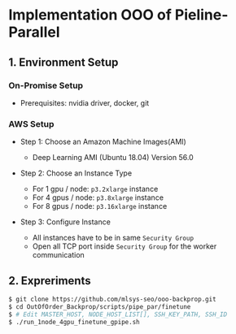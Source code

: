 # Implementation OOO of Pieline-Parallel

## 1. Environment Setup

### On-Promise Setup
- Prerequisites: nvidia driver, docker, git

### AWS Setup

- Step 1: Choose an Amazon Machine Images(AMI)
    - Deep Learning AMI (Ubuntu 18.04) Version 56.0 


- Step 2: Choose an Instance Type
    - For 1 gpu / node: `p3.2xlarge` instance
    - For 4 gpus / node: `p3.8xlarge` instance
    - For 8 gpus / node: `p3.16xlarge` instance


- Step 3: Configure Instance
    - All instances have to be in same `Security Group`
    - Open all TCP port inside `Security Group` for the worker communication

## 2. Expreriments 

```bash
$ git clone https://github.com/mlsys-seo/ooo-backprop.git
$ cd OutOfOrder_Backprop/scripts/pipe_par/finetune
$ # Edit MASTER_HOST, NODE_HOST_LIST[], SSH_KEY_PATH, SSH_ID
$ ./run_1node_4gpu_finetune_gpipe.sh
```
